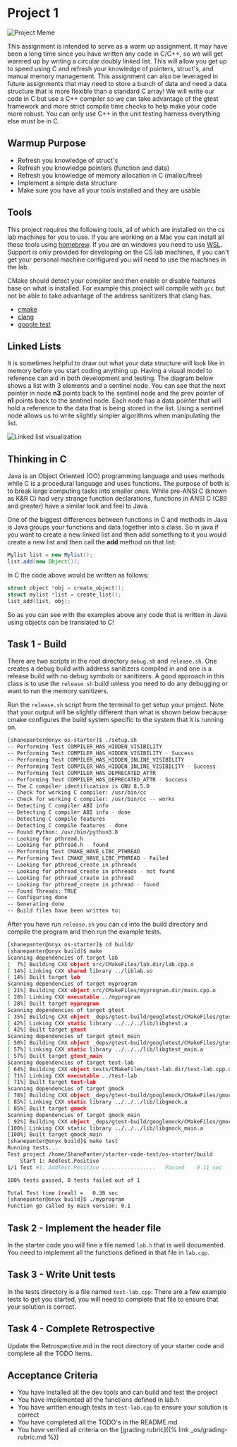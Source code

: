 # Project 1

 ![Project Meme](meme.jpg)

This assignment is intended to serve as a warm up assignment. It may have been a
long time since you have written any code in C/C++, so we will get warmed up by
writing a circular doubly linked list. This will allow you get up to speed using
C and refresh your knowledge of pointers, struct's, and manual memory
management. This assignment can also be leveraged in future assignments that may
need to store a bunch of data and need a data structure that is more flexible
than a standard C array! We will write our code in C but use a C++ compiler so
we can take advantage of the gtest framework and more strict compile time checks
to help make your code more robust. You can only use C++ in the unit testing
harness everything else must be in C.

## Warmup Purpose

- Refresh you knowledge of struct's
- Refresh you knowledge pointers (function and data)
- Refresh you knowledge of memory allocation in C (malloc/free)
- Implement a simple data structure
- Make sure you have all your tools installed and they are usable

## Tools

This project requires the following tools, all of which are installed on the
cs lab machines for you to use. If you are working on a Mac you can install all
these tools using [homebrew](https://brew.sh/). If you are on windows you need
to use [WSL](https://learn.microsoft.com/en-us/windows/wsl/about). Support is
only provided for developing on the CS lab machines, if you can't get your
personal machine configured you will need to use the machines in the lab.

CMake should detect your compiler and then enable or disable features base on
what is installed. For example this project will compile with `gcc` but not
be able to take advantage of the address sanitizers that clang has.

- [cmake](https://cmake.org/)
- [clang](https://clang.llvm.org/)
- [google test](http://google.github.io/googletest/)

## Linked Lists

It is sometimes helpful to draw out what your data structure will look like in
memory before you start coding anything up. Having a visual model to reference
can aid in both development and testing. The diagram below shows a list with 3
elements and a sentinel node. You can see that the next pointer in node **n3**
points back to the sentinel node and the prev pointer of  **n1**  points back to
the sentinel node. Each node has a data pointer that will hold a reference to
the data that is being stored in the list. Using a sentinel node allows us to
write slightly simpler algorithms when manipulating the list.

![Linked list visualization](list-sentinel.png)

## Thinking in C

Java is an Object Oriented (OO) programming language and uses methods while C is
a procedural language and uses functions. The purpose of both is to break large
computing tasks into smaller ones. While pre-ANSI C (known as K&R C) had very
strange function declarations, functions in ANSI C (C89 and greater) have a
similar look and feel to Java.

One of the biggest differences between functions in C and methods in Java is
Java groups your functions and data together into a class. So in java if you
want to create a new linked list and then add something to it you would create a
new list and then call the **add** method on that list:

```java
Mylist list = new Mylist();
list.add(new Object());
```

In C the code above would be written as follows:

```c
struct object *obj = create_object();
struct mylist *list = create_list();
list_add(list, obj);
```

So as you can see with the examples above any code that is written in Java using
objects can be translated to C!

## Task 1 - Build

There are two scripts in the root directory `debug.sh` and `release.sh`. One
creates a debug build with address sanitizers compiled in and one is a release
build with no debug symbols or sanitizers. A good approach in this class is to
use the `release.sh` build unless you need to do any debugging or want to run
the memory sanitizers.

Run the `release.sh` script from the terminal to get setup your project. Note
that your output will be slightly different than what is shown below because
cmake configures the build system specific to the system that it is running on.

```bash
[shanepanter@onyx os-starter]$ ./setup.sh 
-- Performing Test COMPILER_HAS_HIDDEN_VISIBILITY
-- Performing Test COMPILER_HAS_HIDDEN_VISIBILITY - Success
-- Performing Test COMPILER_HAS_HIDDEN_INLINE_VISIBILITY
-- Performing Test COMPILER_HAS_HIDDEN_INLINE_VISIBILITY - Success
-- Performing Test COMPILER_HAS_DEPRECATED_ATTR
-- Performing Test COMPILER_HAS_DEPRECATED_ATTR - Success
-- The C compiler identification is GNU 8.5.0
-- Check for working C compiler: /usr/bin/cc
-- Check for working C compiler: /usr/bin/cc -- works
-- Detecting C compiler ABI info
-- Detecting C compiler ABI info - done
-- Detecting C compile features
-- Detecting C compile features - done
-- Found Python: /usr/bin/python3.8
-- Looking for pthread.h
-- Looking for pthread.h - found
-- Performing Test CMAKE_HAVE_LIBC_PTHREAD
-- Performing Test CMAKE_HAVE_LIBC_PTHREAD - Failed
-- Looking for pthread_create in pthreads
-- Looking for pthread_create in pthreads - not found
-- Looking for pthread_create in pthread
-- Looking for pthread_create in pthread - found
-- Found Threads: TRUE  
-- Configuring done
-- Generating done
-- Build files have been written to:
```

After you have run `release.sh` you can `cd` into the build directory and compile
the program and then run the example tests.

```bash
[shanepanter@onyx os-starter]$ cd build/
[shanepanter@onyx build]$ make
Scanning dependencies of target lab
[  7%] Building CXX object src/CMakeFiles/lab.dir/lab.cpp.o
[ 14%] Linking CXX shared library ../liblab.so
[ 14%] Built target lab
Scanning dependencies of target myprogram
[ 21%] Building CXX object src/CMakeFiles/myprogram.dir/main.cpp.o
[ 28%] Linking CXX executable ../myprogram
[ 28%] Built target myprogram
Scanning dependencies of target gtest
[ 35%] Building CXX object _deps/gtest-build/googletest/CMakeFiles/gtest.dir/src/gtest-all.cc.o
[ 42%] Linking CXX static library ../../../lib/libgtest.a
[ 42%] Built target gtest
Scanning dependencies of target gtest_main
[ 50%] Building CXX object _deps/gtest-build/googletest/CMakeFiles/gtest_main.dir/src/gtest_main.cc.o
[ 57%] Linking CXX static library ../../../lib/libgtest_main.a
[ 57%] Built target gtest_main
Scanning dependencies of target test-lab
[ 64%] Building CXX object tests/CMakeFiles/test-lab.dir/test-lab.cpp.o
[ 71%] Linking CXX executable ../test-lab
[ 71%] Built target test-lab
Scanning dependencies of target gmock
[ 78%] Building CXX object _deps/gtest-build/googlemock/CMakeFiles/gmock.dir/src/gmock-all.cc.o
[ 85%] Linking CXX static library ../../../lib/libgmock.a
[ 85%] Built target gmock
Scanning dependencies of target gmock_main
[ 92%] Building CXX object _deps/gtest-build/googlemock/CMakeFiles/gmock_main.dir/src/gmock_main.cc.o
[100%] Linking CXX static library ../../../lib/libgmock_main.a
[100%] Built target gmock_main
[shanepanter@onyx build]$ make test
Running tests...
Test project /home/ShanePanter/starter-code-test/os-starter/build
    Start 1: AddTest.Positive
1/1 Test #1: AddTest.Positive .................   Passed    0.11 sec

100% tests passed, 0 tests failed out of 1

Total Test time (real) =   0.38 sec
[shanepanter@onyx build]$ ./myprogram 
Function go called by main version: 0.1

```

## Task 2 - Implement the header file

In the starter code you will fine a file named `lab.h` that is well documented.
You need to implement all the functions defined in that file in `lab.cpp`.

## Task 3 - Write Unit tests

In the tests directory is a file named `test-lab.cpp`. There are a few example
tests to get you started, you will need to complete that file to ensure that
your solution is correct.

## Task 4 - Complete Retrospective

Update the Retrospective.md in the root directory of your starter code and
complete all the TODO items.

## Acceptance Criteria

- You have installed all the dev tools and can build and test the project
- You have implemented all the functions defined in lab.h
- You have written enough tests in `test-lab.cpp` to ensure your solution is correct
- You have completed all the TODO's in the README.md
- You have verified all criteria on the [grading rubric]({% link _os/grading-rubric.md %})
